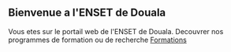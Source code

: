 ## Bienvenue a l'ENSET de Douala

Vous etes sur le portail web de l'ENSET de Douala. Decouvrer nos programmes de formation ou de recherche
<a href="#" class="btn-primary m-4">Formations</a>